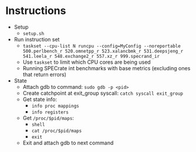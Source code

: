 # Instructions
- Setup
    - `setup.sh`
- Run instruction set
    - `taskset --cpu-list N runcpu --config=MyConfig --noreportable 500.perlbench_r 520.omnetpp_r 523.xalancbmk_r 531.deepsjeng_r 541.leela_r 548.exchange2_r 557.xz_r 999.specrand_ir`
    - Use `taskset` to limit which CPU cores are being used
    - Running SPECrate int benchmarks with base metrics (excluding ones that return errors)
- State
    - Attach gdb to command: `sudo gdb -p <pid>`
    - Create catchpoint at exit_group syscall: `catch syscall exit_group`
    - Get state info:
        - `info proc mappings`
        - `info registers`
    - Get `/proc/$pid/maps`:
        - `shell`
        - `cat /proc/$pid/maps`
        - `exit`
    - Exit and attach gdb to next command
